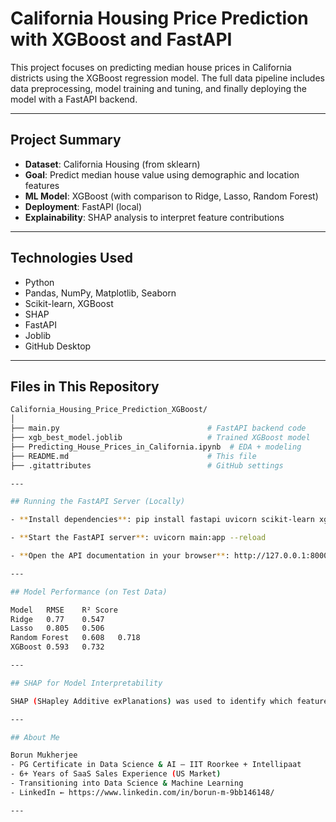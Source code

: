 # California Housing Price Prediction with XGBoost and FastAPI

This project focuses on predicting median house prices in California districts using the XGBoost regression model. The full data pipeline includes data preprocessing, model training and tuning, and finally deploying the model with a FastAPI backend.

---

## Project Summary

- **Dataset**: California Housing (from sklearn)
- **Goal**: Predict median house value using demographic and location features
- **ML Model**: XGBoost (with comparison to Ridge, Lasso, Random Forest)
- **Deployment**: FastAPI (local)
- **Explainability**: SHAP analysis to interpret feature contributions

---

## Technologies Used

- Python
- Pandas, NumPy, Matplotlib, Seaborn
- Scikit-learn, XGBoost
- SHAP
- FastAPI
- Joblib
- GitHub Desktop

---

## Files in This Repository

```bash
California_Housing_Price_Prediction_XGBoost/
│
├── main.py                                 # FastAPI backend code
├── xgb_best_model.joblib                   # Trained XGBoost model
├── Predicting_House_Prices_in_California.ipynb  # EDA + modeling
├── README.md                               # This file
├── .gitattributes                          # GitHub settings

---

## Running the FastAPI Server (Locally)

- **Install dependencies**: pip install fastapi uvicorn scikit-learn xgboost joblib

- **Start the FastAPI server**: uvicorn main:app --reload

- **Open the API documentation in your browser**: http://127.0.0.1:8000/docs

---

## Model Performance (on Test Data)

Model	RMSE	R² Score
Ridge	0.77	0.547
Lasso	0.805	0.506
Random Forest	0.608	0.718
XGBoost	0.593	0.732

---

## SHAP for Model Interpretability

SHAP (SHapley Additive exPlanations) was used to identify which features most impacted the predicted house prices. This helps build model transparency, which is crucial in real-world deployments.

---

## About Me

Borun Mukherjee
- PG Certificate in Data Science & AI – IIT Roorkee + Intellipaat
- 6+ Years of SaaS Sales Experience (US Market)
- Transitioning into Data Science & Machine Learning
- LinkedIn ← https://www.linkedin.com/in/borun-m-9bb146148/

---






